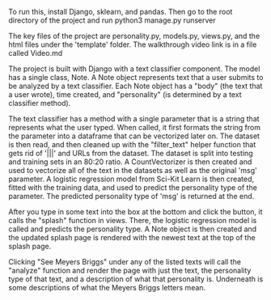 To run this, install Django, sklearn, and pandas. Then go to the root directory of the project and run python3 manage.py runserverThe key files of the project are personality.py, models.py, views.py, and the html files under the 'template' folder. The walkthrough video link is in a file called Video.mdThe project is built with Django with a text classifier component. The model has a single class, Note. A Note object represents text that a user submits to be analyzed by a text classifier. Each Note object has a "body" (the text that a user wrote), time created, and "personality" (is determined by a text classifier method).The text classifier has a method with a single parameter that is a string that represents what the user typed. When called, it first formats the string from the parameter into a dataframe that can be vectorized later on. The dataset is then read, and then cleaned up with the "filter_text" helper function that gets rid of '|||' and URLs from the dataset. The dataset is split into testing and training sets in an 80:20 ratio. A CountVectorizer is then created and used to vectorize all of the text in the datasets as well as the original 'msg' parameter. A logistic regression model from Sci-Kit Learn is then created, fitted with the training data, and used to predict the personality type of the parameter. The predicted personality type of 'msg' is returned at the end. After you type in some text into the box at the bottom and click the button, it calls the "splash" function in views. There, the logistic regression model is called and predicts the personality type. A Note object is then created and the updated splash page is rendered with the newest text at the top of the splash page. Clicking "See Meyers Briggs" under any of the listed texts will call the "analyze" function and render the page with just the text, the personality type of that text, and a description of what that personality is. Underneath is some descriptions of what the Meyers Briggs letters mean.